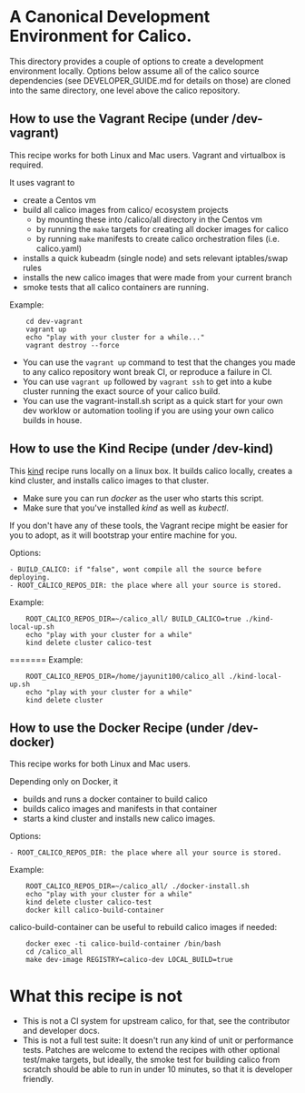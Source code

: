 # A Canonical Development Environment for Calico.

This directory provides a couple of options to create a development environment locally. Options below assume all of the calico source dependencies (see DEVELOPER_GUIDE.md for details on those) are cloned into the same directory, one level above the calico repository.

## How to use the Vagrant Recipe (under /dev-vagrant)

This recipe works for both Linux and Mac users. Vagrant and virtualbox is required.

It uses vagrant to 
- create a Centos vm
- build all calico images from calico/ ecosystem projects
	- by mounting these into /calico/all directory in the Centos vm
	- by running the `make` targets for creating all docker images for calico
	- by running `make` manifests to create calico orchestration files (i.e. calico.yaml)
- installs a quick kubeadm (single node) and sets relevant iptables/swap rules
- installs the new calico images that were made from your current branch
- smoke tests that all calico containers are running.

Example:

```
	cd dev-vagrant
	vagrant up
	echo "play with your cluster for a while..."
	vagrant destroy --force
```

- You can use the `vagrant up` command to test that the changes you made to any calico repository wont break CI,
or reproduce a failure in CI.
- You can use `vagrant up` followed by `vagrant ssh` to get into a kube cluster running the exact source of your
calico build.
- You can use the vagrant-install.sh script as a quick start for your own dev worklow or automation tooling if you are using
your own calico builds in house. 


## How to use the Kind Recipe (under /dev-kind)

This [kind](https://github.com/kubernetes-sigs/kind) recipe runs locally on a linux box. It builds calico locally, creates a kind cluster, and installs calico images to that cluster.
 
- Make sure you can run *docker* as the user who starts this script.
- Make sure that you've installed *kind* as well as *kubectl*.  

If you don't have any of these tools, the Vagrant recipe might be easier for you to adopt, as it will bootstrap your entire machine for you.

Options:

	- BUILD_CALICO: if "false", wont compile all the source before deploying.
	- ROOT_CALICO_REPOS_DIR: the place where all your source is stored.

Example:

```
	ROOT_CALICO_REPOS_DIR=~/calico_all/ BUILD_CALICO=true ./kind-local-up.sh
	echo "play with your cluster for a while"
	kind delete cluster calico-test
```
=======
Example:

```
	ROOT_CALICO_REPOS_DIR=/home/jayunit100/calico_all ./kind-local-up.sh
	echo "play with your cluster for a while"
	kind delete cluster
```

## How to use the Docker Recipe (under /dev-docker)
This recipe works for both Linux and Mac users.

Depending only on Docker, it
- builds and runs a docker container to build calico
- builds calico images and manifests in that container
- starts a kind cluster and installs new calico images.

Options:

	- ROOT_CALICO_REPOS_DIR: the place where all your source is stored.
Example:

```
	ROOT_CALICO_REPOS_DIR=~/calico_all/ ./docker-install.sh
	echo "play with your cluster for a while"
	kind delete cluster calico-test
	docker kill calico-build-container
```
calico-build-container can be useful to rebuild calico images if needed:
```
	docker exec -ti calico-build-container /bin/bash
	cd /calico_all
	make dev-image REGISTRY=calico-dev LOCAL_BUILD=true
```

# What this recipe is not

- This is not a CI system for upstream calico, for that, see the contributor and developer docs.
- This is not a full test suite: It doesn't run any kind of unit or performance tests.  Patches
are welcome to extend the recipes with other optional test/make targets, but ideally, the smoke
test for building calico from scratch should be able to run in under 10 minutes, so that it is 
developer friendly.


